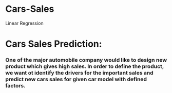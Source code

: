 # Cars-Sales
Linear Regression 
# Cars Sales Prediction:
### One of the major automobile company would like to design new product which gives high sales. In order to define the product, we want ot identify the drivers for the important sales and predict new cars sales for given car model with defined factors.
